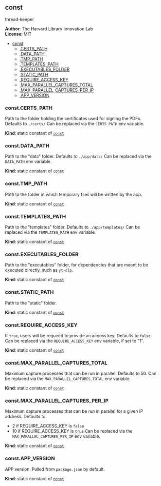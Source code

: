 <a name="module_const"></a>

## const
thread-keeper

**Author**: The Harvard Library Innovation Lab  
**License**: MIT  

* [const](#module_const)
    * [.CERTS_PATH](#module_const.CERTS_PATH)
    * [.DATA_PATH](#module_const.DATA_PATH)
    * [.TMP_PATH](#module_const.TMP_PATH)
    * [.TEMPLATES_PATH](#module_const.TEMPLATES_PATH)
    * [.EXECUTABLES_FOLDER](#module_const.EXECUTABLES_FOLDER)
    * [.STATIC_PATH](#module_const.STATIC_PATH)
    * [.REQUIRE_ACCESS_KEY](#module_const.REQUIRE_ACCESS_KEY)
    * [.MAX_PARALLEL_CAPTURES_TOTAL](#module_const.MAX_PARALLEL_CAPTURES_TOTAL)
    * [.MAX_PARALLEL_CAPTURES_PER_IP](#module_const.MAX_PARALLEL_CAPTURES_PER_IP)
    * [.APP_VERSION](#module_const.APP_VERSION)

<a name="module_const.CERTS_PATH"></a>

### const.CERTS\_PATH
Path to the folder holding the certificates used for signing the PDFs.
Defaults to `./certs/`
Can be replaced via the `CERTS_PATH` env variable.

**Kind**: static constant of [<code>const</code>](#module_const)  
<a name="module_const.DATA_PATH"></a>

### const.DATA\_PATH
Path to the "data" folder.
Defaults to `./app/data/`
Can be replaced via the `DATA_PATH` env variable.

**Kind**: static constant of [<code>const</code>](#module_const)  
<a name="module_const.TMP_PATH"></a>

### const.TMP\_PATH
Path to the folder in which temporary files will be written by the app.

**Kind**: static constant of [<code>const</code>](#module_const)  
<a name="module_const.TEMPLATES_PATH"></a>

### const.TEMPLATES\_PATH
Path to the "templates" folder.
Defaults to `./app/templates/`
Can be replaced via the `TEMPLATES_PATH` env variable.

**Kind**: static constant of [<code>const</code>](#module_const)  
<a name="module_const.EXECUTABLES_FOLDER"></a>

### const.EXECUTABLES\_FOLDER
Path to the "executables" folder, for dependencies that are meant to be executed directly, such as `yt-dlp`.

**Kind**: static constant of [<code>const</code>](#module_const)  
<a name="module_const.STATIC_PATH"></a>

### const.STATIC\_PATH
Path to the "static" folder.

**Kind**: static constant of [<code>const</code>](#module_const)  
<a name="module_const.REQUIRE_ACCESS_KEY"></a>

### const.REQUIRE\_ACCESS\_KEY
If `true`, users will be required to provide an access key.
Defaults to `false`.
Can be replaced via the `REQUIRE_ACCESS_KEY` env variable, if set to "1".

**Kind**: static constant of [<code>const</code>](#module_const)  
<a name="module_const.MAX_PARALLEL_CAPTURES_TOTAL"></a>

### const.MAX\_PARALLEL\_CAPTURES\_TOTAL
Maximum capture processes that can be run in parallel.
Defaults to 50.
Can be replaced via the `MAX_PARALLEL_CAPTURES_TOTAL` env variable.

**Kind**: static constant of [<code>const</code>](#module_const)  
<a name="module_const.MAX_PARALLEL_CAPTURES_PER_IP"></a>

### const.MAX\_PARALLEL\_CAPTURES\_PER\_IP
Maximum capture processes that can be run in parallel for a given IP address.
Defaults to:
- 2 if REQUIRE_ACCESS_KEY is `false`
- 10 if REQUIRE_ACCESS_KEY is `true`
Can be replaced via the `MAX_PARALLEL_CAPTURES_PER_IP` env variable.

**Kind**: static constant of [<code>const</code>](#module_const)  
<a name="module_const.APP_VERSION"></a>

### const.APP\_VERSION
APP version. Pulled from `package.json` by default.

**Kind**: static constant of [<code>const</code>](#module_const)  
